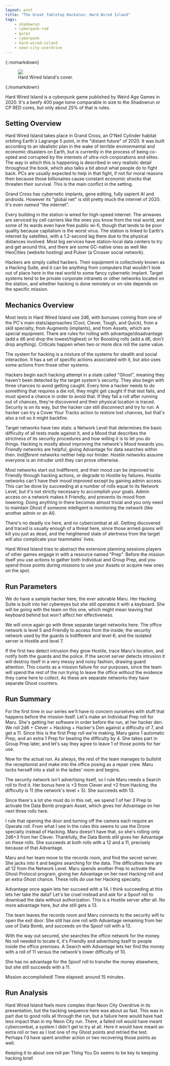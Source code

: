 ```yaml
---
layout: post
title: "The Great Tabletop Hackaton: Hard Wired Island"
tags:
    - shadowrun
    - cyberpunk-red
    - gurps
    - cyberpunk
    - hard-wired-island
    - neon-city-overdrive
---
```


{::nomarkdown}
<figure class="center">
   <img src="{{ "/assets/hard-wired-island-cover.png" | absolute_url }}"/>
   <figcaption>
     Hard Wired Island's cover.
   </figcaption>
</figure>
{:/nomarkdown}

Hard Wired Island is a cyberpunk game published by Weird Age Games in 2020. It's
a beefy 400 page tome comparable in size to the Shadowrun or CP RED cores, but
only about 25% of that is rules.

## Setting Overview

Hard Wired Island takes place in Grand Cross, an O'Neil Cylinder habitat
orbiting Earth's Lagrange 5 point, in the "distant future" of 2020. It was built
according to an idealistic plan in the wake of terrible environmental and
economic disasters on Earth, but is currently in the process of being co-opted
and corrupted by the interests of ultra-rich corporations and elites. The way in
which this is happening is described in very realistic detail throughout the
book, which also talks a bit about what people do to fight back. PCs are usually
expected to help in that fight, if not for moral reasons then because those
billionaires cause constant economic shocks that threaten their survival. This
is the main conflict in the setting.

Grand Cross has cybernetic implants, gene editing, fully sapient AI and
androids. However its "global net" is still pretty much the internet
of 2020. It's even _named_ "the internet".

Every building in the station is wired for high-speed internet. The airwaves are
serviced by cell carriers like the ones you know from the real world, and some
of its wards even have free public wi-fi, though that tends to be poor quality
because capitalism is the worst virus. The station is linked to Earth's internet
by satellites, with a 1.2-second lag there due to the physical distances
involved. Most big services have station-local data centers to try and get
around this, and there are some GC-native ones as well like HeoCities (website
hosting) and Pulser (a Crosser social network).

Hackers are simply called hackers. Their equipment is collectively known as a
Hacking Suite, and it can be anything from computers that wouldn't look out of
place here in the real world to some fancy cybernetic implant. Target systems
tend to be private corporate intranets or other networks located on the station,
and whether hacking is done remotely or on-site depends on the specific mission.

## Mechanics Overview

Most tests in Hard Wired Island use 2d6, with bonuses coming from one of the
PC's main stats/approaches (Cool, Clever, Tough, and Quick), from a skill
specialty, from Augments (implants), and from Assets, which are special
equipment. There are rules for rolling with advantage/disadvantage (add a d6 and
drop the lowest/highest) or for Boosting rolls (add a d6, don't drop
anything). Criticals happen when two or more dice roll the same value.

The system for hacking is a mixture of the systems for stealth and social
interaction. It has a set of specific actions associated with it, but also uses
some actions from those other systems.

Hackers begin each hacking attempt in a state called "Ghost", meaning they
haven't been detected by the target system's security. They also begin with
three chances to avoid getting caught. Every time a hacker needs to do something
that requires a die roll, they might get caught if that test fails, and must
spend a chance in order to avoid that. If they fail a roll after running out of
chances, they're discovered and their physical location is traced. Security is
on its way, but the hacker can still disconnect and try to run. A hacker can try
a Cover Your Tracks action to restore lost chances, but that's also a roll so it
might backfire.

Target networks have two stats: a Network Level that determines the basic
difficulty of all tests made against it, and a Mood that describes the
strictness of its security procedures and how willing it is to let you do
things. Hacking is mostly about improving the network's Mood towards
you. _Friendly_ networks are helpful, giving Advantage for data searches within
then. _Indifferent_ networks neither help nor hinder. _Hostile networks_ assume
everyone is an intruder until they can prove otherwise.

Most networks start out Indifferent, and their mood can be improved to Friendly
through hacking actions, or degrade to Hostile by failures. Hostile networks
can't have their mood improved except by gaining admin access. This can be done
by succeeding at a number of rolls equal to its Network Level, but it's not
strictly necessary to accomplish your goals. Admin access on a network makes it
Friendly, and prevents its mood from lowering. Doing anything in there becomes
almost trivial and you only need to maintain Ghost if someone intelligent is
monitoring the network (like another admin or an AI).

There's no deadly ice here, and no cybercombat at all. Getting discovered and
traced is usually enough of a threat here, since those armed goons will kill you
just as dead, and the heightened state of alertness from the target will also
complicate your teammates' lives.

Hard Wired Island tries to abstract the extensive planning sessions players of
other games engage in with a resource named "Prep". Before the mission itself
you use actions to gather both Individual and Group Prep, and you spend those
points during missions to use your Assets or acquire new ones on the spot.

## Run Parameters

We do have a sample hacker here, the ever adorable Maru. Her Hacking Suite is
built into her cybereyes but she still operates it with a keyboard. She will be
going with the team on this one, which might mean leaving that keyboard behind
but won't affect her effectiveness.

We will once again go with three separate target networks here. The office
network is level 5 and Friendly to access from the inside; the security network
used by the guards is Indifferent and level 6; and the isolated server is
Hostile and level 7.

If the first two detect intrusion they grow Hostile, trace Maru's location, and
notify both the guards and the police. If the secret server detects intrusion it
will destroy itself in a very messy and noisy fashion, drawing guard
attention. This counts as a mission failure for our purposes, since the team
will spend the rest of the run trying to leave the office without the evidence
they came here to collect. As these are separate networks they have separate
Ghost counters.

## Run Summary

For the first time in our series we'll have to concern ourselves with stuff that
happens before the mission itself. Let's make an Individual Prep roll for
Maru. She's getting her software in order before the run, at her hacker den. We
roll 2d6 + Clever + Hacking + Hacker's Den against a difficulty of 7, and get
a 11. Since this is the first Prep roll we're making, Maru gains 1 automatic
Prep, and an extra 1 Prep for beating the difficulty by 4. She takes part in
Group Prep later, and let's say they agree to leave 1 of those points for her
use.

Now for the actual run. As always, the rest of the team manages to bullshit the
receptionist and make into the office posing as a repair crew. Maru locks
herself into a stall in the ladies' room and begins.

The security network isn't advertising itself, so I rule Maru needs a Search
roll to find it. Her bonus here is +3 from Clever and +2 from Hacking; the
difficulty is 11 (the network's level + 5). She succeeds with 13.

Since there's a lot she must do in this net, we spend 1 of her 3 Prep to
activate the Data Bomb program Asset, which gives her Advantage on her next
three rolls here.

I rule that opening the door and turning off the camera each require an Operate
roll. From what I see in the rules this seems to use the Drone specialty instead
of Hacking. Maru doesn't have that, so she's rolling only 2d6+3 from her
Clever. Thankfully, the Data Bomb still gives her Advantage on these rolls. She
succeeds at both rolls with a 12 and a 11, precisely because of that Advantage.

Maru and her team move to the records room, and find the secret server. She
jacks into it and begins searching for the data. The difficulties here are all
12 from the Network Level. Maru spends another Prep to activate the Ghost
Protocol program, giving her Advantage on her next Hacking roll and an extra
Ghost chance. These rolls _do_ use her Hacking specialty.

Advantage once again lets her succeed with a 14. I think succeeding at this lets
her take the data? Let's be cruel instead and ask for a Spoof roll to download
the data without authorization. This is a Hostile server after all. No more
advantage here, but she still gets a 13.

The team leaves the records room and Maru connects to the security wifi to open
the exit door. She still has one roll with Advantage remaining from her use of
Data Bomb, and succeeds on the Spoof roll with a 13.

With the way out secured, she searches the office network for the money. No roll
needed to locate it, it's Friendly and advertising itself to people inside the
office premises. A Search with Advantage lets her find the money with a roll of
11 versus the network's lower difficulty of 10.

She has no advantage for the Spoof roll to transfer the money elsewhere, but she
still succeeds with a 11.

Mission accomplished! Time elapsed: around 15 minutes.

## Run Analysis

Hard Wired Island feels more complex than Neon City Overdrive in its
presentation, but the hacking sequence here was about as fast. This was in part
due to good rolls all through the run, but a failure here would have had less
impact than in my Neon City run. There, a failed roll would have meant
cybercombat, a system I didn't get to try at all. Here it would have meant an
extra roll or two as I lost one of my Ghost points and retried the test. Perhaps
I'd have spent another action or two recovering those points as well.

Keeping it to about one roll per Thing You Do seems to be key to keeping hacking
brief.

